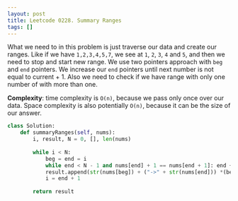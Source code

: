 ```yaml
---
layout: post
title: Leetcode 0228. Summary Ranges
tags: []
---
```


What we need to in this problem is just traverse our data and create our ranges. Like if we have `1,2,3,4,5,7`, we see at `1`, `2`, `3`, `4` and `5`, and then we need to stop and start new range. We use two pointers approach with `beg` and `end` pointers. We increase our `end` pointers until next number is not equal to current + 1. Also we need to check if we have range with only one number of with more than one.

**Complexity**: time complexity is `O(n)`, because we pass only once over our data. Space complexity is also potentially `O(n)`, because it can be the size of our answer.

```python
class Solution:
    def summaryRanges(self, nums):
        i, result, N = 0, [], len(nums)
        
        while i < N:
            beg = end = i
            while end < N - 1 and nums[end] + 1 == nums[end + 1]: end += 1
            result.append(str(nums[beg]) + ("->" + str(nums[end])) *(beg != end))     
            i = end + 1
        
        return result
```
